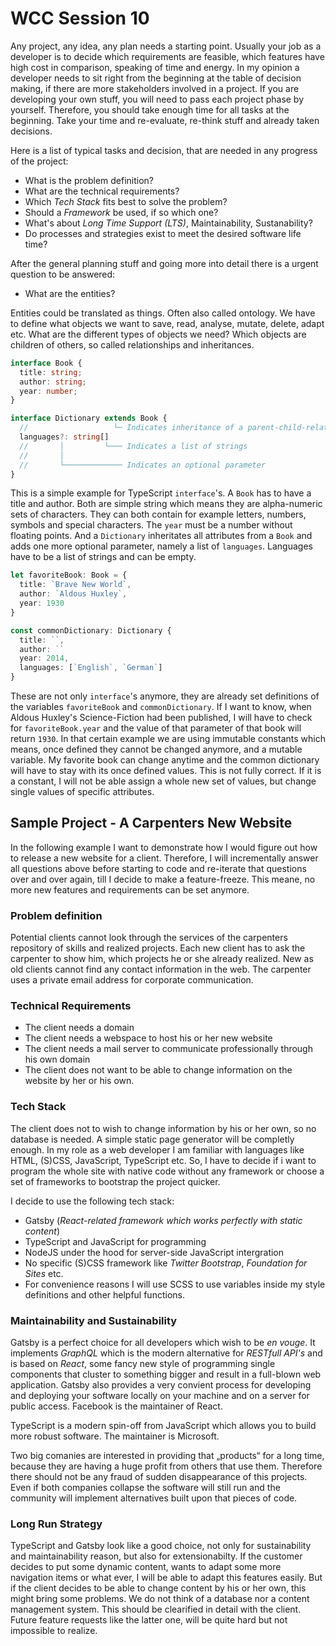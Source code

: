 # WCC Session 10

Any project, any idea, any plan needs a starting point.
Usually your job as a developer is to decide which requirements are feasible, which features have high cost in comparison, speaking of time and energy.
In my opinion a developer needs to sit right from the beginning at the table of decision making, if there are more stakeholders involved in a project.
If you are developing your own stuff, you will need to pass each project phase by yourself.
Therefore, you should take enough time for all tasks at the beginning.
Take your time and re-evaluate, re-think stuff and already taken decisions.

Here is a list of typical tasks and decision, that are needed in any progress of the project:

- What is the problem definition?
- What are the technical requirements?
- Which *Tech Stack* fits best to solve the problem?
- Should a *Framework* be used, if so which one?
- What's about *Long Time Support (LTS)*, Maintainability, Sustanability?
- Do processes and strategies exist to meet the desired software life time?

After the general planning stuff and going more into detail there is a urgent question to be answered:

- What are the entities?

Entities could be translated as things.
Often also called ontology.
We have to define what objects we want to save, read, analyse, mutate, delete, adapt etc.
What are the different types of objects we need? Which objects are children of others, so called relationships and inheritances.

```ts
interface Book {
  title: string;
  author: string;
  year: number;
}

interface Dictionary extends Book {
  //                   └─ Indicates inheritance of a parent-child-relationship  
  languages?: string[] 
  //       │         └─── Indicates a list of strings
  //       │
  //       └───────────── Indicates an optional parameter
}
```

This is a simple example for TypeScript `interface`'s.
A `Book` has to have a title and author.
Both are simple string which means they are alpha-numeric sets of characters.
They can both contain for example letters, numbers, symbols and special characters.
The `year` must be a number without floating points.
And a `Dictionary` inheritates all attributes from a `Book` and adds one more optional parameter, namely a list of `languages`.
Languages have to be a list of strings and can be empty.

```ts
let favoriteBook: Book = {
  title: `Brave New World`,
  author: `Aldous Huxley`,
  year: 1930
}

const commonDictionary: Dictionary {
  title: ``,
  author: ``
  year: 2014,
  languages: [`English`, `German`]
}
```

These are not only `interface`'s anymore, they are already set definitions of the variables `favoriteBook` and `commonDictionary`.
If I want to know, when Aldous Huxley's Science-Fiction had been published, I will have to check for `favoriteBook.year` and the value of that parameter of that book will return `1930`.
In that certain example we are using immutable constants which means, once defined they cannot be changed anymore, and a mutable variable.
My favorite book can change anytime and the common dictionary will have to stay with its once defined values.
This is not fully correct.
If it is a constant, I will not be able assign a whole new set of values, but change single values of specific attributes.

## Sample Project - A Carpenters New Website

In the following example I want to demonstrate how I would figure out how to release a new website for a client.
Therefore, I will incrementally answer all questions above before starting to code and re-iterate that questions over and over again, till I decide to make a feature-freeze.
This meane, no more new features and requirements can be set anymore.

### Problem definition

Potential clients cannot look through the services of the carpenters repository of skills and realized projects.
Each new client has to ask the carpenter to show him, which projects he or she already realized.
New as old clients cannot find any contact information in the web.
The carpenter uses a private email address for corporate communication.

### Technical Requirements

- The client needs a domain
- The client needs a webspace to host his or her new website
- The client needs a mail server to communicate professionally through his own domain
- The client does not want to be able to change information on the website by her or his own.

### Tech Stack

The client does not to wish to change information by his or her own, so no database is needed.
A simple static page generator will be completly enough.
In my role as a web developer I am familiar with languages like HTML, (S)CSS, JavaScript, TypeScript etc.
So, I have to decide if i want to program the whole site with native code without any framework or choose a set of frameworks to bootstrap the project quicker.

I decide to use the following tech stack:
- Gatsby (*React-related framework which works perfectly with static content*)
- TypeScript and JavaScript for programming
- NodeJS under the hood for server-side JavaScript intergration
- No specific (S)CSS framework like *Twitter Bootstrap*, *Foundation for Sites* etc.
- For convenience reasons I will use SCSS to use variables inside my style definitions and other helpful functions.

### Maintainability and Sustainability

Gatsby is a perfect choice for all developers which wish to be *en vouge*.
It implements *GraphQL* which is the modern alternative for *RESTfull API's* and is based on *React*, some fancy new style of programming single components that cluster to something bigger and result in a full-blown web application.
Gatsby also provides a very convient process for developing and deploying your software locally on your machine and on a server for public access.
Facebook is the maintainer of React.

TypeScript is a modern spin-off from JavaScript which allows you to build more robust software.
The maintainer is Microsoft.

Two big comanies are interested in providing that „products“ for a long time, because they are having a huge profit from others that use them.
Therefore there should not be any fraud of sudden disappearance of this projects.
Even if both companies collapse the software will still run and the community will implement alternatives built upon that pieces of code.

### Long Run Strategy

TypeScript and Gatsby look like a good choice, not only for sustainability and maintainability reason, but also for extensionabilty.
If the customer decides to put some dynamic content, wants to adapt some more navigation items or what ever, I will be able to adapt this features easily.
But if the client decides to be able to change content by his or her own, this might bring some problems.
We do not think of a database nor a content management system.
This should be clearified in detail with the client.
Future feature requests like the latter one, will be quite hard but not impossible to realize.